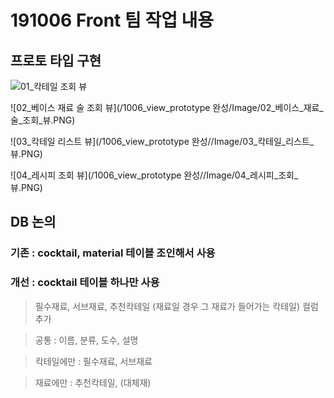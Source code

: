 # 191006 Front 팀 작업 내용

## 프로토 타입 구현

![01_칵테일 조회 뷰](/1006_view_prototype-완성/Image/01_칵테일_조회_뷰.PNG)

![02_베이스 재료 술 조회 뷰](/1006_view_prototype 완성/Image/02_베이스_재료_술_조회_뷰.PNG)

![03_칵테일 리스트 뷰](/1006_view_prototype 완성//Image/03_칵테일_리스트_뷰.PNG)

![04_레시피 조회 뷰](/1006_view_prototype 완성//Image/04_레시피_조회_뷰.PNG)


## DB 논의
### 기존 : cocktail, material 테이블 조인해서 사용
### 개선 : cocktail 테이블 하나만 사용
>필수재료, 서브재료, 추천칵테일 (재료일 경우 그 재료가 들어가는 칵테일) 컬럼 추가

>공통        : 이름, 분류, 도수, 설명

>칵테일에만   : 필수재료, 서브재료

>재료에만    : 추천칵테일, (대체재)
